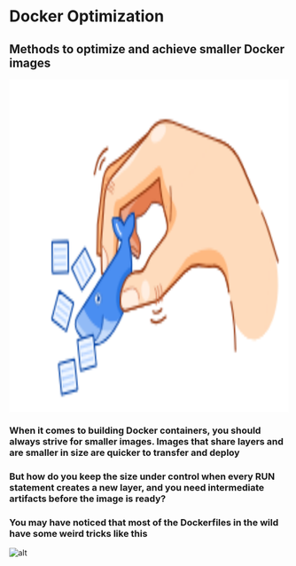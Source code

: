 # **Docker Optimization**

## Methods to optimize and achieve smaller Docker images

<img width="800" height="600" style="display: block; margin: 0 auto" alt="Docker_screen" src="image.png">

### When it comes to building Docker containers, you should always strive for smaller images. Images that share layers and are smaller in size are quicker to transfer and deploy

### But how do you keep the size under control when every **RUN** statement creates a new layer, and you need intermediate artifacts before the image is ready?

### You may have noticed that most of the **Dockerfiles** in the wild have some weird tricks like this

![alt](https://learnk8s.io/a/aab9d512e6d5693641b6f2173d5e8053.svg)

